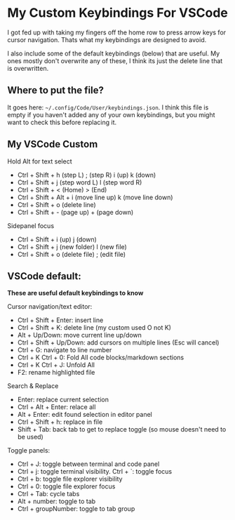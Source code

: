 # My Custom Keybindings For VSCode

I got fed up with taking my fingers off the home row to press arrow keys for cursor navigation. Thats what my keybindings are designed to avoid.

I also include some of the default keybindings (below) that are useful. My ones mostly don't overwrite any of these, I think its just the delete line that is overwritten.

## Where to put the file?

It goes here: `~/.config/Code/User/keybindings.json`. I think this file is empty if you haven't added any of your own keybindings, but you might want to check this before replacing it.

## My VSCode Custom

Hold Alt for text select

- Ctrl + Shift + h (step L) ; (step R) i (up) k (down)
- Ctrl + Shift + j (step word L) l (step word R)
- Ctrl + Shift + < (Home) > (End)
- Ctrl + Shift + Alt + i (move line up) k (move line down)
- Ctrl + Shift + o (delete line)
- Ctrl + Shift + - (page up) + (page down)

Sidepanel focus

- Ctrl + Shift + i (up) j (down)
- Ctrl + Shift + j (new folder) l (new file)
- Ctrl + Shift + o (delete file) ; (edit file)

## VSCode default:

**These are useful default keybindings to know**

Cursor navigation/text editor:

- Ctrl + Shift + Enter: insert line
- Ctrl + Shift + K: delete line (my custom used O not K)
- Alt + Up/Down: move current line up/down
- Ctrl + Shift + Up/Down: add cursors on multiple lines (Esc will cancel)
- Ctrl + G: navigate to line number
- Ctrl + K Ctrl + 0: Fold All code blocks/markdown sections
- Ctrl + K Ctrl + J: Unfold All
- F2: rename highlighted file

Search & Replace

- Enter: replace current selection
- Ctrl + Alt + Enter: relace all
- Alt + Enter: edit found selection in editor panel
- Ctrl + Shift + h: replace in file
- Shift + Tab: back tab to get to replace toggle (so mouse doesn't need to be used)

Toggle panels:

- Ctrl + J: toggle between terminal and code panel
- Ctrl + j: toggle terminal visibility. Ctrl + `: toggle focus
- Ctrl + b: toggle file explorer visibility
- Ctrl + 0: toggle file explorer focus
- Ctrl + Tab: cycle tabs
- Alt + number: toggle to tab
- Ctrl + groupNumber: toggle to tab group
